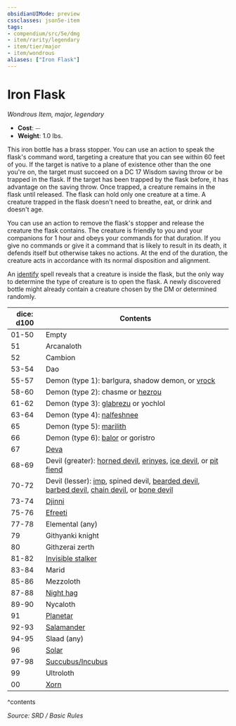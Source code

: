 ```yaml
---
obsidianUIMode: preview
cssclasses: json5e-item
tags:
- compendium/src/5e/dmg
- item/rarity/legendary
- item/tier/major
- item/wondrous
aliases: ["Iron Flask"]
---
```

# Iron Flask
*Wondrous Item, major, legendary*  

- **Cost**: ⏤
- **Weight**: 1.0 lbs.

This iron bottle has a brass stopper. You can use an action to speak the flask's command word, targeting a creature that you can see within 60 feet of you. If the target is native to a plane of existence other than the one you're on, the target must succeed on a DC 17 Wisdom saving throw or be trapped in the flask. If the target has been trapped by the flask before, it has advantage on the saving throw. Once trapped, a creature remains in the flask until released. The flask can hold only one creature at a time. A creature trapped in the flask doesn't need to breathe, eat, or drink and doesn't age.

You can use an action to remove the flask's stopper and release the creature the flask contains. The creature is friendly to you and your companions for 1 hour and obeys your commands for that duration. If you give no commands or give it a command that is likely to result in its death, it defends itself but otherwise takes no actions. At the end of the duration, the creature acts in accordance with its normal disposition and alignment.

An [identify](identify.md) spell reveals that a creature is inside the flask, but the only way to determine the type of creature is to open the flask. A newly discovered bottle might already contain a creature chosen by the DM or determined randomly.

| dice: d100 | Contents                                                                                                                                                                       |
| ---------- | ------------------------------------------------------------------------------------------------------------------------------------------------------------------------------ |
| 01-50      | Empty                                                                                                                                                                          |
| 51         | Arcanaloth                                                                                                                                                                     |
| 52         | Cambion                                                                                                                                                                        |
| 53-54      | Dao                                                                                                                                                                            |
| 55-57      | Demon (type 1): barlgura, shadow demon, or [vrock](vrock.md)                                                                                                                   |
| 58-60      | Demon (type 2): chasme or [hezrou](hezrou.md)                                                                                                                                  |
| 61-62      | Demon (type 3): [glabrezu](glabrezu.md) or yochlol                                                                                                                             |
| 63-64      | Demon (type 4): [nalfeshnee](nalfeshnee.md)                                                                                                                                    |
| 65         | Demon (type 5): [marilith](marilith.md)                                                                                                                                        |
| 66         | Demon (type 6): [balor](balor.md) or goristro                                                                                                                                  |
| 67         | [Deva](deva.md)                                                                                                                                                                |
| 68-69      | Devil (greater): [horned devil](horned-devil.md), [erinyes](erinyes.md), [ice devil](ice-devil.md), or [pit fiend](pit-fiend.md)                                               |
| 70-72      | Devil (lesser): [imp](imp.md), spined devil, [bearded devil](bearded-devil.md), [barbed devil](barbed-devil.md), [chain devil](chain-devil.md), or [bone devil](bone-devil.md) |
| 73-74      | [Djinni](djinni.md)                                                                                                                                                            |
| 75-76      | [Efreeti](efreeti.md)                                                                                                                                                          |
| 77-78      | Elemental (any)                                                                                                                                                                |
| 79         | Githyanki knight                                                                                                                                                               |
| 80         | Githzerai zerth                                                                                                                                                                |
| 81-82      | [Invisible stalker](invisible-stalker.md)                                                                                                                                      |
| 83-84      | Marid                                                                                                                                                                          |
| 85-86      | Mezzoloth                                                                                                                                                                      |
| 87-88      | [Night hag](night-hag.md)                                                                                                                                                      |
| 89-90      | Nycaloth                                                                                                                                                                       |
| 91         | [Planetar](planetar.md)                                                                                                                                                        |
| 92-93      | [Salamander](salamander.md)                                                                                                                                                    |
| 94-95      | Slaad (any)                                                                                                                                                                    |
| 96         | [Solar](solar.md)                                                                                                                                                              |
| 97-98      | [Succubus/Incubus](succubus.md)                                                                                                                                                |
| 99         | Ultroloth                                                                                                                                                                      |
| 00         | [Xorn](xorn.md)                                                                                                                                                                |
^contents

*Source: SRD / Basic Rules*